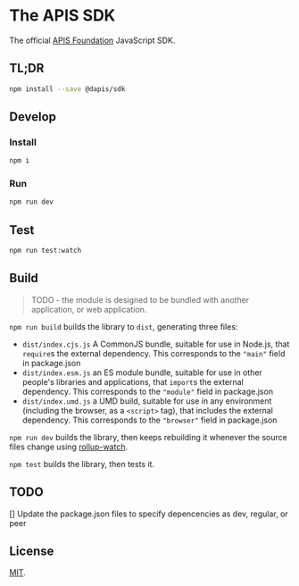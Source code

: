 # The APIS SDK

The official [APIS Foundation](https://dapis.tech) JavaScript SDK.

## TL;DR

```bash
npm install --save @dapis/sdk
```


## Develop


### Install


```bash
npm i
```


### Run

```bash
npm run dev
```

## Test

```bash
npm run test:watch
```


## Build 

> TODO - the module is designed to be bundled with another application, or web application.

`npm run build` builds the library to `dist`, generating three files:

* `dist/index.cjs.js`
    A CommonJS bundle, suitable for use in Node.js, that `require`s the external dependency. This corresponds to the `"main"` field in package.json
* `dist/index.esm.js`
    an ES module bundle, suitable for use in other people's libraries and applications, that `import`s the external dependency. This corresponds to the `"module"` field in package.json
* `dist/index.umd.js`
    a UMD build, suitable for use in any environment (including the browser, as a `<script>` tag), that includes the external dependency. This corresponds to the `"browser"` field in package.json

`npm run dev` builds the library, then keeps rebuilding it whenever the source files change using [rollup-watch](https://github.com/rollup/rollup-watch).

`npm test` builds the library, then tests it.


## TODO

[] Update the package.json files to specify depencencies as dev, regular, or peer

## License

[MIT](LICENSE).
